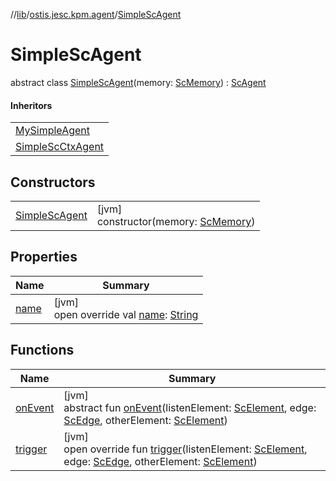 //[lib](../../../index.md)/[ostis.jesc.kpm.agent](../index.md)/[SimpleScAgent](index.md)

# SimpleScAgent

abstract class [SimpleScAgent](index.md)(memory: [ScMemory](../../ostis.jesc.memory/-sc-memory/index.md)) : [ScAgent](../-sc-agent/index.md)

#### Inheritors

| |
|---|
| [MySimpleAgent](../../[root]/-my-simple-agent/index.md) |
| [SimpleScCtxAgent](../../ostis.jesc.kpm/-simple-sc-ctx-agent/index.md) |

## Constructors

| | |
|---|---|
| [SimpleScAgent](-simple-sc-agent.md) | [jvm]<br>constructor(memory: [ScMemory](../../ostis.jesc.memory/-sc-memory/index.md)) |

## Properties

| Name | Summary |
|---|---|
| [name](name.md) | [jvm]<br>open override val [name](name.md): [String](https://kotlinlang.org/api/latest/jvm/stdlib/kotlin/-string/index.html) |

## Functions

| Name | Summary |
|---|---|
| [onEvent](on-event.md) | [jvm]<br>abstract fun [onEvent](on-event.md)(listenElement: [ScElement](../../ostis.jesc.memory.element/-sc-element/index.md), edge: [ScEdge](../../ostis.jesc.memory.element.edge/-sc-edge/index.md), otherElement: [ScElement](../../ostis.jesc.memory.element/-sc-element/index.md)) |
| [trigger](trigger.md) | [jvm]<br>open override fun [trigger](trigger.md)(listenElement: [ScElement](../../ostis.jesc.memory.element/-sc-element/index.md), edge: [ScEdge](../../ostis.jesc.memory.element.edge/-sc-edge/index.md), otherElement: [ScElement](../../ostis.jesc.memory.element/-sc-element/index.md)) |
